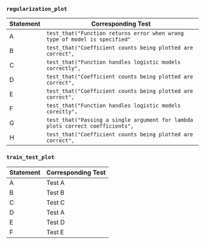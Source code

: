 ### `regularization_plot`

|Statement|Corresponding Test|
|-|-|
|A|`test_that("Function returns error when wrong type of model is specified"`|
|B|`test_that("Coefficient counts being plotted are correct",`|
|C|`test_that("Function handles logistic models correctly",`|
|D|`test_that("Coefficient counts being plotted are correct",`|
|E|`test_that("Coefficient counts being plotted are correct",`|
|F|`test_that("Function handles logistic models corectly",`|
|G|`test_that("Passing a single argument for lambda plots correct coefficients",`|
|H|`test_that("Coefficient counts being plotted are correct",`|



### `train_test_plot`

|Statement|Corresponding Test|
|-|-|
|A|Test A|
|B|Test B|
|C|Test C|
|D|Test A|
|E|Test D|
|F|Test E|
